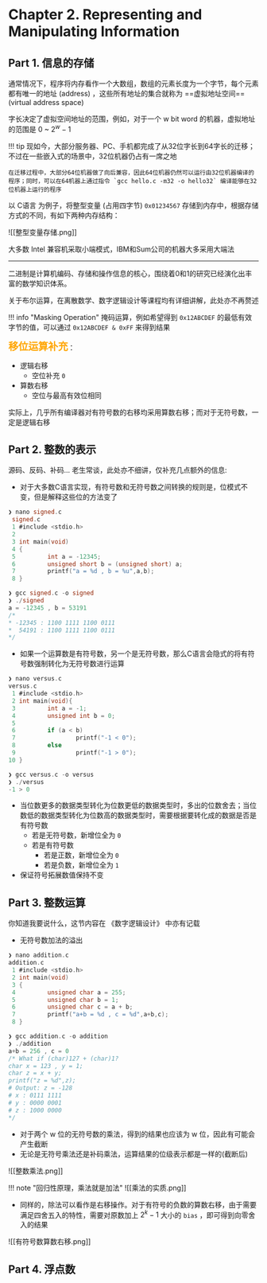 # Chapter 2. Representing and Manipulating Information

## Part 1. 信息的存储

通常情况下，程序将内存看作一个大数组，数组的元素长度为一个字节，每个元素都有唯一的地址 (address) ，这些所有地址的集合就称为 ==虚拟地址空间== (virtual address space)

字长决定了虚拟空间地址的范围，例如，对于一个 w bit word 的机器，虚拟地址的范围是 $0$ ~ $2^w-1$

!!! tip
	现如今，大部分服务器、PC、手机都完成了从32位字长到64字长的迁移；不过在一些嵌入式的场景中，32位机器仍占有一席之地
	
	在迁移过程中，大部分64位机器做了向后兼容，因此64位机器仍然可以运行由32位机器编译的程序；同时，可以在64机器上通过指令 `gcc hello.c -m32 -o hello32` 编译能够在32位机器上运行的程序

以 C语言 为例子，将整型变量 (占用四字节) `0x01234567` 存储到内存中，根据存储方式的不同，有如下两种内存结构：

![[整型变量存储.png]]

大多数 Intel 兼容机采取小端模式，IBM和Sum公司的机器大多采用大端法

---

二进制是计算机编码、存储和操作信息的核心，围绕着0和1的研究已经演化出丰富的数学知识体系。

关于布尔运算，在离散数学、数字逻辑设计等课程均有详细讲解，此处亦不再赘述

!!! info "Masking Operation"
	掩码运算，例如希望得到 `0x12ABCDEF` 的最低有效字节的值，可以通过 `0x12ABCDEF & 0xFF` 来得到结果

<font style="font-weight: 1000;font-size: 20px" color="orange">移位运算补充</font>：

- 逻辑右移
	- 空位补充 `0`
- 算数右移
	- 空位与最高有效位相同

实际上，几乎所有编译器对有符号数的右移均采用算数右移；而对于无符号数，一定是逻辑右移

## Part 2. 整数的表示

源码、反码、补码... 老生常谈，此处亦不细讲，仅补充几点额外的信息:

- 对于大多数C语言实现，有符号数和无符号数之间转换的规则是，位模式不变，但是解释这些位的方法变了

```c
❯ nano signed.c
 signed.c
 1 #include <stdio.h>
 2
 3 int main(void)
 4 {
 5         int a = -12345;
 6         unsigned short b = (unsigned short) a;
 7         printf("a = %d , b = %u",a,b);
 8 }

❯ gcc signed.c -o signed
❯ ./signed
a = -12345 , b = 53191
/*
* -12345 : 1100 1111 1100 0111
*  54191 : 1100 1111 1100 0111
*/
```

- 如果一个运算数是有符号数，另一个是无符号数，那么C语言会隐式的将有符号数强制转化为无符号数进行运算

```c
❯ nano versus.c
versus.c
 1 #include <stdio.h>
 2 int main(void){
 3         int a = -1;
 4         unsigned int b = 0;
 5
 6         if (a < b)
 7                 printf("-1 < 0");
 8         else
 9                 printf("-1 > 0");
10 }

❯ gcc versus.c -o versus
❯ ./versus
-1 > 0
```

- 当位数更多的数据类型转化为位数更低的数据类型时，多出的位数舍去；当位数低的数据类型转化为位数高的数据类型时，需要根据要转化成的数据是否是有符号数
	- 若是无符号数，新增位全为 `0`
	- 若是有符号数
		- 若是正数，新增位全为 `0`
		- 若是负数，新增位全为 `1`
- 保证符号拓展数值保持不变

## Part 3. 整数运算

你知道我要说什么，这节内容在 《数字逻辑设计》 中亦有记载

- 无符号数加法的溢出

```c
❯ nano addition.c
addition.c
 1 #include <stdio.h>
 2 int main(void)
 3 {
 4         unsigned char a = 255;
 5         unsigned char b = 1;
 6         unsigned char c = a + b;
 7         printf("a+b = %d , c = %d",a+b,c);
 8 }

❯ gcc addition.c -o addition
❯ ./addition
a+b = 256 , c = 0
/* What if (char)127 + (char)1?
char x = 123 , y = 1;
char z = x + y;
printf("z = %d",z);
# Output: z = -128
# x : 0111 1111
# y : 0000 0001
# z : 1000 0000
*/
```

- 对于两个 w 位的无符号数的乘法，得到的结果也应该为 w 位，因此有可能会产生截断
- 无论是无符号乘法还是补码乘法，运算结果的位级表示都是一样的(截断后)

![[整数乘法.png]]

!!! note "回归性原理，乘法就是加法"
	![[乘法的实质.png]]

- 同样的，除法可以看作是右移操作。对于有符号的负数的算数右移，由于需要满足四舍五入的特性，需要对原数加上 $2^k-1$ 大小的 `bias` ，即可得到向零舍入的结果

![[有符号数算数右移.png]]

## Part 4. 浮点数

